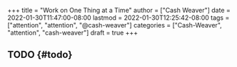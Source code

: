 +++
title = "Work on One Thing at a Time"
author = ["Cash Weaver"]
date = 2022-01-30T11:47:00-08:00
lastmod = 2022-01-30T12:25:42-08:00
tags = ["attention", "attention", "@cash-weaver"]
categories = ["Cash-Weaver", "attention", "cash-weaver"]
draft = true
+++

## TODO {#todo}
